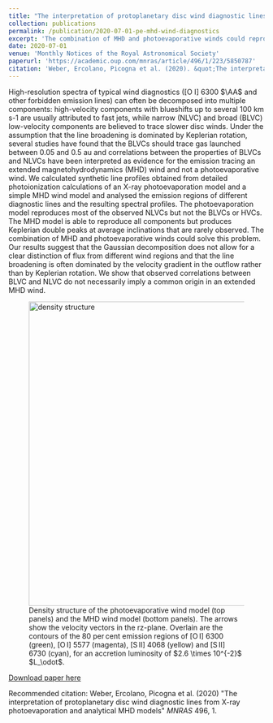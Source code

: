 ```yaml
---
title: "The interpretation of protoplanetary disc wind diagnostic lines from X-ray photoevaporation and analytical MHD models"
collection: publications
permalink: /publication/2020-07-01-pe-mhd-wind-diagnostics
excerpt: 'The combination of MHD and photoevaporative winds could reproduce the main features of the observed line profiles. Our results suggest that the Gaussian decomposition does not allow for a clear distinction of flux from different wind regions and that the line broadening is often dominated by the velocity gradient in the outflow rather than by Keplerian rotation. We show that observed correlations between BLVC and NLVC do not necessarily imply a common origin in an extended MHD wind.'
date: 2020-07-01
venue: 'Monthly Notices of the Royal Astronomical Society'
paperurl: 'https://academic.oup.com/mnras/article/496/1/223/5850787'
citation: 'Weber, Ercolano, Picogna et al. (2020). &quot;The interpretation of protoplanetary disc wind diagnostic lines from X-ray photoevaporation and analytical MHD models.&quot; <i>Monthly Notices of the Royal Astronomical Society</i>. 496, 1.'
---
```

High-resolution spectra of typical wind diagnostics ([O I] 6300 $\AA$ and other forbidden emission lines) can often be decomposed into multiple components: high-velocity components with blueshifts up to several 100 km s-1 are usually attributed to fast jets, while narrow (NLVC) and broad (BLVC) low-velocity components are believed to trace slower disc winds. Under the assumption that the line broadening is dominated by Keplerian rotation, several studies have found that the BLVCs should trace gas launched between 0.05 and 0.5 au and correlations between the properties of BLVCs and NLVCs have been interpreted as evidence for the emission tracing an extended magnetohydrodynamics (MHD) wind and not a photoevaporative wind. We calculated synthetic line profiles obtained from detailed photoionization calculations of an X-ray photoevaporation model and a simple MHD wind model and analysed the emission regions of different diagnostic lines and the resulting spectral profiles. The photoevaporation model reproduces most of the observed NLVCs but not the BLVCs or HVCs. The MHD model is able to reproduce all components but produces Keplerian double peaks at average inclinations that are rarely observed. The combination of MHD and photoevaporative winds could solve this problem. Our results suggest that the Gaussian decomposition does not allow for a clear distinction of flux from different wind regions and that the line broadening is often dominated by the velocity gradient in the outflow rather than by Keplerian rotation. We show that observed correlations between BLVC and NLVC do not necessarily imply a common origin in an extended MHD wind.

<figure>
  <img src="http://GiovanniPicogna.github.io/images/pe-mhd-wind-diagnostics.png" alt="density structure" width="600"/>
  <figcaption>Density structure of the photoevaporative wind model (top panels) and the MHD wind model (bottom panels). The arrows show the velocity vectors in the rz-plane. Overlain are the contours of the 80 per cent emission regions of [O I] 6300 (green), [O I] 5577 (magenta), [S II] 4068 (yellow) and [S II] 6730 (cyan), for an accretion luminosity of $2.6 \times 10^{-2}$ $L_\odot$.</figcaption>
</figure>

[Download paper here](http://GiovanniPicogna.github.io/files/pe-mhd-wind-diagnostics.pdf)

Recommended citation: Weber, Ercolano, Picogna et al. (2020) "The interpretation of protoplanetary disc wind diagnostic lines from X-ray photoevaporation and analytical MHD models" <i>MNRAS</i> 496, 1.
